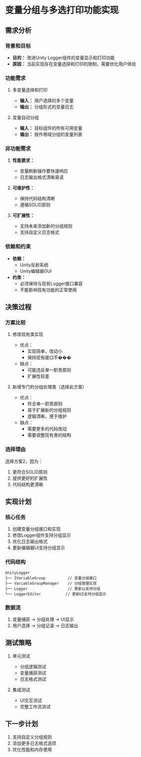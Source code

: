 # 变量分组与多选打印功能实现

## 需求分析

### 背景和目标
- **目的：** 改进Unity Logger组件的变量显示和打印功能
- **原因：** 当前实现存在变量选择和打印的限制，需要优化用户体验

### 功能需求
1. 多变量选择和打印
   - **输入：** 用户选择的多个变量
   - **输出：** 分组形式的变量日志

2. 变量自动分组
   - **输入：** 目标组件的所有可用变量
   - **输出：** 按作用域分组的变量列表

### 非功能需求
1. **性能要求：** 
   - 变量刷新操作要快速响应
   - 日志输出格式清晰易读

2. **可维护性：** 
   - 保持代码结构清晰
   - 遵循SOLID原则

3. **可扩展性：**
   - 支持未来添加新的分组规则
   - 支持自定义日志格式

### 依赖和约束
- **依赖：**
  - Unity反射系统
  - Unity编辑器GUI
- **约束：**
  - 必须保持与现有Logger接口兼容
  - 不能影响现有功能的正常使用

## 决策过程

### 方案比较

1. 修改现有类实现
   - 优点：
     - 实现简单，改动小
     - 保持现有接口不���
   - 缺点：
     - 可能违反单一职责原则
     - 扩展性较差

2. 新增专门的分组处理类（选择此方案）
   - 优点：
     - 符合单一职责原则
     - 易于扩展新的分组规则
     - 逻辑清晰，便于维护
   - 缺点：
     - 需要更多的代码改动
     - 需要调整现有类的结构

### 选择理由
选择方案2，因为：
1. 更符合SOLID原则
2. 提供更好的扩展性
3. 代码结构更清晰

## 实现计划

### 核心任务
1. 创建变量分组接口和实现
2. 修改Logger组件支持分组显示
3. 优化日志输出格式
4. 更新编辑器UI支持分组显示

### 代码结构
```
UnityLogger
├── IVariableGroup          // 变量分组接口
├── VariableGroupManager    // 分组管理实现
├── Logger                  // 更新以支持分组
└── LoggerEditor           // 更新UI支持分组显示
```

### 数据流
1. 变量捕获 -> 分组处理 -> UI显示
2. 用户选择 -> 分组记录 -> 日志输出

## 测试策略
1. 单元测试
   - 分组逻辑测试
   - 变量捕获测试
   - 日志格式测试

2. 集成测试
   - UI交互测试
   - 完整工作流测试

## 下一步计划
1. 支持自定义分组规则
2. 添加更多日志格式选项
3. 优化性能和内存使用
